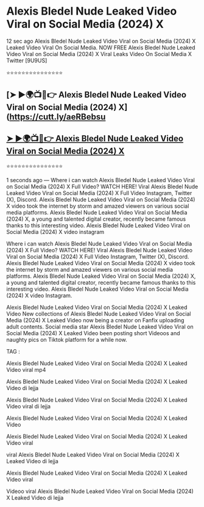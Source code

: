 ﻿# Alexis Bledel Nude Leaked Video Viral on Social Media (2024) X



12 sec ago Alexis Bledel Nude Leaked Video Viral on Social Media (2024) X Leaked Video Viral On Social Media. NOW FREE Alexis Bledel Nude Leaked Video Viral on Social Media (2024) X Viral Leaks Video On Social Media X Twitter [9U9US]

⭐⭐⭐⭐⭐⭐⭐⭐⭐⭐⭐⭐⭐⭐⭐

## [➤ ►🌍📺📱👉 Alexis Bledel Nude Leaked Video Viral on Social Media (2024) X](https://cutt.ly/aeRBebsu

## [➤ ►🌍📺📱👉 Alexis Bledel Nude Leaked Video Viral on Social Media (2024) X](https://cutt.ly/aeRBebsu)


⭐⭐⭐⭐⭐⭐⭐⭐⭐⭐⭐⭐⭐⭐⭐



1 seconds ago — Where i can watch Alexis Bledel Nude Leaked Video Viral on Social Media (2024) X Full Video? WATCH HERE! Viral Alexis Bledel Nude Leaked Video Viral on Social Media (2024) X Full Video Instagram, Twitter (X), Discord. Alexis Bledel Nude Leaked Video Viral on Social Media (2024) X video took the internet by storm and amazed viewers on various social media platforms. Alexis Bledel Nude Leaked Video Viral on Social Media (2024) X, a young and talented digital creator, recently became famous thanks to this interesting video. Alexis Bledel Nude Leaked Video Viral on Social Media (2024) X video instagram

Where i can watch Alexis Bledel Nude Leaked Video Viral on Social Media (2024) X Full Video? WATCH HERE! Viral Alexis Bledel Nude Leaked Video Viral on Social Media (2024) X Full Video Instagram, Twitter (X), Discord. Alexis Bledel Nude Leaked Video Viral on Social Media (2024) X video took the internet by storm and amazed viewers on various social media platforms. Alexis Bledel Nude Leaked Video Viral on Social Media (2024) X, a young and talented digital creator, recently became famous thanks to this interesting video. Alexis Bledel Nude Leaked Video Viral on Social Media (2024) X video Instagram.

Alexis Bledel Nude Leaked Video Viral on Social Media (2024) X Leaked Video New collections of Alexis Bledel Nude Leaked Video Viral on Social Media (2024) X Leaked Video now being a creator on Fanfix uploading adult contents. Social media star Alexis Bledel Nude Leaked Video Viral on Social Media (2024) X Leaked Video been posting short Videoos and naughty pics on Tiktok platform for a while now.

TAG :

 

Alexis Bledel Nude Leaked Video Viral on Social Media (2024) X Leaked Video viral mp4

 

Alexis Bledel Nude Leaked Video Viral on Social Media (2024) X Leaked Video di lejja

 

Alexis Bledel Nude Leaked Video Viral on Social Media (2024) X Leaked Video viral di lejja

 

Alexis Bledel Nude Leaked Video Viral on Social Media (2024) X Leaked Video

 

Alexis Bledel Nude Leaked Video Viral on Social Media (2024) X Leaked Video viral

 

viral Alexis Bledel Nude Leaked Video Viral on Social Media (2024) X Leaked Video di lejja

 

Alexis Bledel Nude Leaked Video Viral on Social Media (2024) X Leaked Video viral

 

Videoo viral Alexis Bledel Nude Leaked Video Viral on Social Media (2024) X Leaked Video di lejja